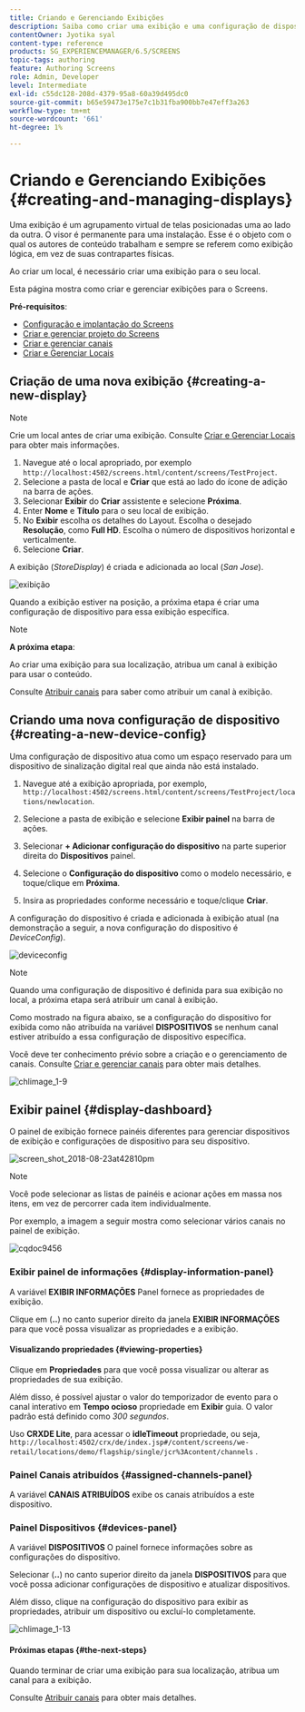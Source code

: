 ```yaml
---
title: Criando e Gerenciando Exibições
description: Saiba como criar uma exibição e uma configuração de dispositivo no AEM Screens. Além disso, saiba mais sobre o painel de exibição.
contentOwner: Jyotika syal
content-type: reference
products: SG_EXPERIENCEMANAGER/6.5/SCREENS
topic-tags: authoring
feature: Authoring Screens
role: Admin, Developer
level: Intermediate
exl-id: c55dc128-208d-4379-95a8-60a39d495dc0
source-git-commit: b65e59473e175e7c1b31fba900bb7e47eff3a263
workflow-type: tm+mt
source-wordcount: '661'
ht-degree: 1%

---
```


# Criando e Gerenciando Exibições {#creating-and-managing-displays}

Uma exibição é um agrupamento virtual de telas posicionadas uma ao lado da outra. O visor é permanente para uma instalação. Esse é o objeto com o qual os autores de conteúdo trabalham e sempre se referem como exibição lógica, em vez de suas contrapartes físicas.

Ao criar um local, é necessário criar uma exibição para o seu local.

Esta página mostra como criar e gerenciar exibições para o Screens.

**Pré-requisitos**:

* [Configuração e implantação do Screens](configuring-screens-introduction.md)
* [Criar e gerenciar projeto do Screens](creating-a-screens-project.md)
* [Criar e gerenciar canais](managing-channels.md)
* [Criar e Gerenciar Locais](managing-locations.md)

## Criação de uma nova exibição {#creating-a-new-display}

>[!NOTE]
>
>Crie um local antes de criar uma exibição. Consulte [Criar e Gerenciar Locais](managing-locations.md) para obter mais informações.

1. Navegue até o local apropriado, por exemplo `http://localhost:4502/screens.html/content/screens/TestProject`.
1. Selecione a pasta de local e **Criar** que está ao lado do ícone de adição na barra de ações.
1. Selecionar **Exibir** do **Criar** assistente e selecione **Próxima**.
1. Enter **Nome** e **Título** para o seu local de exibição.
1. No **Exibir** escolha os detalhes do Layout. Escolha o desejado **Resolução**, como **Full HD**. Escolha o número de dispositivos horizontal e verticalmente.
1. Selecione **Criar**.

A exibição (*StoreDisplay*) é criada e adicionada ao local (*San Jose*).

![exibição](assets/display.gif)

Quando a exibição estiver na posição, a próxima etapa é criar uma configuração de dispositivo para essa exibição específica.

>[!NOTE]
>
>**A próxima etapa**:
>
>Ao criar uma exibição para sua localização, atribua um canal à exibição para usar o conteúdo.
>
>Consulte [Atribuir canais](channel-assignment.md) para saber como atribuir um canal à exibição.

## Criando uma nova configuração de dispositivo {#creating-a-new-device-config}

Uma configuração de dispositivo atua como um espaço reservado para um dispositivo de sinalização digital real que ainda não está instalado.

1. Navegue até a exibição apropriada, por exemplo, `http://localhost:4502/screens.html/content/screens/TestProject/locations/newlocation`.
1. Selecione a pasta de exibição e selecione **Exibir painel** na barra de ações.
1. Selecionar **+ Adicionar configuração do dispositivo** na parte superior direita do **Dispositivos** painel.

1. Selecione o **Configuração do dispositivo** como o modelo necessário, e toque/clique em **Próxima**.

1. Insira as propriedades conforme necessário e toque/clique **Criar**.

A configuração do dispositivo é criada e adicionada à exibição atual (na demonstração a seguir, a nova configuração do dispositivo é *DeviceConfig*).

![deviceconfig](assets/deviceconfig.gif)

>[!NOTE]
>
>Quando uma configuração de dispositivo é definida para sua exibição no local, a próxima etapa será atribuir um canal à exibição.
>
>Como mostrado na figura abaixo, se a configuração do dispositivo for exibida como não atribuída na variável **DISPOSITIVOS** se nenhum canal estiver atribuído a essa configuração de dispositivo específica.
>
>Você deve ter conhecimento prévio sobre a criação e o gerenciamento de canais. Consulte [Criar e gerenciar canais](managing-channels.md) para obter mais detalhes.

![chlimage_1-9](assets/chlimage_1-9.png)

## Exibir painel {#display-dashboard}

O painel de exibição fornece painéis diferentes para gerenciar dispositivos de exibição e configurações de dispositivo para seu dispositivo.

![screen_shot_2018-08-23at42810pm](assets/screen_shot_2018-08-23at42810pm.png)

>[!NOTE]
>
>Você pode selecionar as listas de painéis e acionar ações em massa nos itens, em vez de percorrer cada item individualmente.
>
>Por exemplo, a imagem a seguir mostra como selecionar vários canais no painel de exibição.

![cqdoc9456](assets/cqdoc9456.gif)

### Exibir painel de informações {#display-information-panel}

A variável **EXIBIR INFORMAÇÕES** Panel fornece as propriedades de exibição.

Clique em (**..**) no canto superior direito da janela **EXIBIR INFORMAÇÕES** para que você possa visualizar as propriedades e a exibição.


#### Visualizando propriedades {#viewing-properties}

Clique em **Propriedades** para que você possa visualizar ou alterar as propriedades de sua exibição.

Além disso, é possível ajustar o valor do temporizador de evento para o canal interativo em **Tempo ocioso** propriedade em **Exibir** guia. O valor padrão está definido como *300 segundos*.

Uso **CRXDE Lite**, para acessar o **idleTimeout** propriedade, ou seja, `http://localhost:4502/crx/de/index.jsp#/content/screens/we-retail/locations/demo/flagship/single/jcr%3Acontent/channels` .


### Painel Canais atribuídos {#assigned-channels-panel}

A variável **CANAIS ATRIBUÍDOS** exibe os canais atribuídos a este dispositivo.


### Painel Dispositivos {#devices-panel}

A variável **DISPOSITIVOS** O painel fornece informações sobre as configurações do dispositivo.

Selecionar (**..**) no canto superior direito da janela **DISPOSITIVOS** para que você possa adicionar configurações de dispositivo e atualizar dispositivos.

Além disso, clique na configuração do dispositivo para exibir as propriedades, atribuir um dispositivo ou excluí-lo completamente.

![chlimage_1-13](assets/chlimage_1-13.png)

#### Próximas etapas {#the-next-steps}

Quando terminar de criar uma exibição para sua localização, atribua um canal para a exibição.

Consulte [Atribuir canais](channel-assignment.md) para obter mais detalhes.
